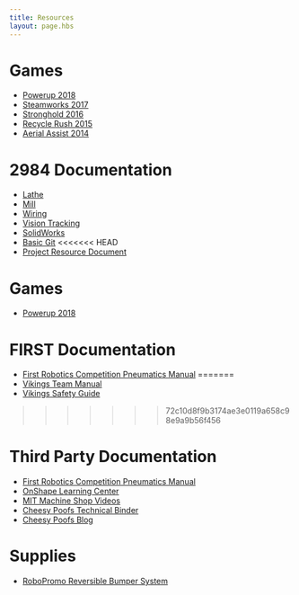 ```yaml
---
title: Resources
layout: page.hbs
---
```


# Games

- [Powerup 2018](/games/power-up-2018/)
- [Steamworks 2017](/games/steamworks-2017/)
- [Stronghold 2016](/games/stronghold-2016/)
- [Recycle Rush 2015](/games/recycle-rush-2015/)
- [Aerial Assist 2014](/games/aerial-assist-2014/)

# 2984 Documentation

- [Lathe](/courses/lathe/)
- [Mill](/courses/mill/)
- [Wiring](/courses/wiring/)
- [Vision Tracking](/courses/vision-tracking/)
- [SolidWorks](/courses/solidworks/)
- [Basic Git](/courses/git-basics/)
<<<<<<< HEAD
- [Project Resource Document](/courses/projectResourceDocument/)
# Games

- [Powerup 2018](/games/power-up-2018/)

# FIRST Documentation

- [First Robotics Competition Pneumatics Manual](/pdfs/pneumatics-manual.pdf)
=======
- [Vikings Team Manual](/courses/team-manual/)
- [Vikings Safety Guide](/courses/safety-guide/)
>>>>>>> 72c10d8f9b3174ae3e0119a658c98e9a9b56f456

# Third Party Documentation

- [First Robotics Competition Pneumatics Manual](/pdfs/pneumatics-manual.pdf)
- [OnShape Learning Center](https://learn.onshape.com/)
- [MIT Machine Shop Videos](https://www.youtube.com/playlist?list=PLF06SHGgSg4Fk5-yeh8DN3g6ZgaM0tbk7)
- [Cheesy Poofs Technical Binder](https://media.team254.com/2017/09/964207d8-technicalBinder2017.pdf)
- [Cheesy Poofs Blog](https://www.team254.com/blog/)

# Supplies

- [RoboPromo Reversible Bumper System](http://www.robopromo.com/category_s/1825.htm)